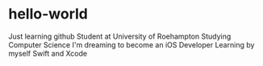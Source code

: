 # hello-world
Just learning github
Student at University of Roehampton
Studying Computer Science
I'm dreaming to become an iOS Developer
Learning by myself Swift and Xcode
